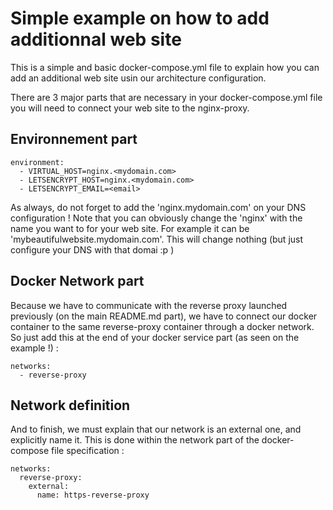 # Simple example on how to add additionnal web site

This is a simple and basic docker-compose.yml file to explain how you can add an additional web site usin our architecture configuration.

There are 3 major parts that are necessary in your docker-compose.yml file you will need to connect your web site to the nginx-proxy.

## Environnement part


    environment:
      - VIRTUAL_HOST=nginx.<mydomain.com>
      - LETSENCRYPT_HOST=nginx.<mydomain.com>
      - LETSENCRYPT_EMAIL=<email>
    
As always, do not forget to add the 'nginx.mydomain.com' on your DNS configuration ! 
Note that you can obviously change the 'nginx' with the name you want to for your web site. For example it can be 'mybeautifulwebsite.mydomain.com'. This will change nothing (but just configure your DNS with that domai :p )
    
## Docker Network part 

Because we have to communicate with the reverse proxy launched previously (on the main README.md part), we have to connect our docker container to the same reverse-proxy container through a docker network.
So just add this at the end of your docker service part (as seen on the example !) :

    networks:
      - reverse-proxy

## Network definition

And to finish, we must explain that our network is an external one, and explicitly name it. This is done within the network part of the docker-compose file specification : 

    networks:
      reverse-proxy:
        external:
          name: https-reverse-proxy

